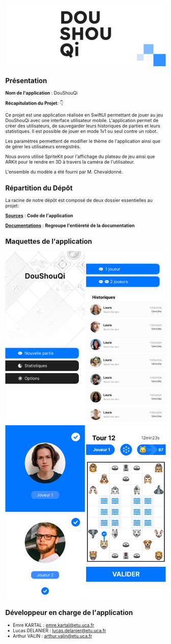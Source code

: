 <div align = center>

  <img src="Documentations/banner.png" >
    
</div>

## Présentation

**Nom de l'application** : DouShouQi

**Récapitulation du Projet**: 👇

Ce projet est une application réalisée en SwiftUI permettant de jouer au jeu DouShouQi avec une interface utilisateur mobile. L'application permet de créer des utilisateurs, de sauvegarder leurs historiques de parties et leurs statistiques. Il est possible de jouer en mode 1v1 ou seul contre un robot.

Les paramètres permettent de modifier le thème de l'application ainsi que de gérer les utilisateurs enregistrés.

Nous avons utilisé SpriteKit pour l'affichage du plateau de jeu ainsi que ARKit pour le rendre en 3D à travers la caméra de l'utilisateur.

L'ensemble du modèle a été fourni par M. Chevaldonné.

## Répartition du Dépôt

La racine de notre dépôt est composé de deux dossier essentielles au projet:

[**Sources**](Sources) : **Code de l'application**

[**Documentations**](Documentations) : **Regroupe l'entièreté  de la documentation**

## Maquettes de l'application
<div align = center>

<img src="Documentations/screen-4.png" width="250" >
<img src="Documentations/screen-3.png" width="250" >
<img src="Documentations/screen-2.png" width="250" >
<img src="Documentations/screen-1.png" width="250" >

</div>

## Développeur en charge de l'application

- Emre KARTAL : emre.kartal@etu.uca.fr
- Lucas DELANIER : lucas.delanier@etu.uca.fr
- Arthur VALIN : arthur.valin@etu.uca.fr